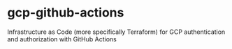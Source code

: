 # gcp-github-actions
Infrastructure as Code (more specifically Terraform) for GCP authentication and authorization with GitHub Actions
